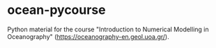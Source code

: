 # ocean-pycourse
Python material for the course "Introduction to Numerical Modelling in Oceanography" (https://oceanography-en.geol.uoa.gr/).
